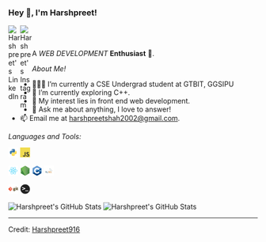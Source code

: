 <h3 title="hehehe"> Hey 👋, I'm Harshpreet!</h3>

<a href="https://www.linkedin.com/in/harshpreet-singh-b635551b7/">
  <img align="left" alt="Harshpreet's LinkedIn" width="24px" src="https://cdn.jsdelivr.net/npm/simple-icons@v3/icons/linkedin.svg" />
</a>
<a href="https://www.instagram.com/harshpreet916/">
  <img align="left" alt="Harshpreet's Instagram" width="24px" src="https://cdn.jsdelivr.net/npm/simple-icons@v3/icons/instagram.svg" />
</a>




<br />
<br />

A *WEB DEVELOPMENT* **Enthusiast** 🚀.
 

  

*About Me!*

- 👨🏽‍💻 I’m currently a CSE Undergrad student at GTBIT, GGSIPU
- 🌱 I’m currently exploring C++. 
- 🤔 My interest lies in front end web development.
- 💬 Ask me about anything, I love to answer!
- 📫 Email me at [harshpreetshah2002@gmail.com](mailto:harshpreetshah2002@gmail.com).



*Languages and Tools:*  


<code><img height="20" src="https://raw.githubusercontent.com/github/explore/80688e429a7d4ef2fca1e82350fe8e3517d3494d/topics/python/python.png"></code>
<code><img height="20" src="https://raw.githubusercontent.com/github/explore/80688e429a7d4ef2fca1e82350fe8e3517d3494d/topics/javascript/javascript.png"></code>

<code><img height="20" src="https://raw.githubusercontent.com/github/explore/80688e429a7d4ef2fca1e82350fe8e3517d3494d/topics/react/react.png"></code>
<code><img height="20" src="https://raw.githubusercontent.com/github/explore/80688e429a7d4ef2fca1e82350fe8e3517d3494d/topics/nodejs/nodejs.png"></code>
<code><img height="20" src="https://raw.githubusercontent.com/github/explore/80688e429a7d4ef2fca1e82350fe8e3517d3494d/topics/cpp/cpp.png"></code>
<code><img height="20" src="https://raw.githubusercontent.com/github/explore/80688e429a7d4ef2fca1e82350fe8e3517d3494d/topics/mysql/mysql.png"></code>

<code><img height="20" src="https://raw.githubusercontent.com/github/explore/80688e429a7d4ef2fca1e82350fe8e3517d3494d/topics/git/git.png"></code>
<code><img height="20" src="https://raw.githubusercontent.com/github/explore/80688e429a7d4ef2fca1e82350fe8e3517d3494d/topics/terminal/terminal.png"></code>

<img src="https://github-readme-stats.vercel.app/api?username=Harshpreet916&show_icons=true&count_private=true" alt="Harshpreet's GitHub Stats">
<img src="https://github-readme-stats.vercel.app/api/top-langs/?username=Harshpreet916" alt="Harshpreet's GitHub Stats" width=500 height=500>


----
Credit: [Harshpreet916](https://github.com/Harshpreet916)

